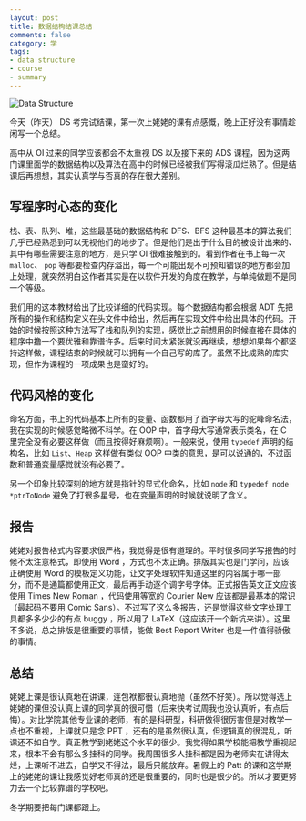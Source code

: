 ```yaml
---
layout: post
title: 数据结构结课总结
comments: false
category: 学
tags:
- data structure
- course
- summary
---
```


![Data Structure](https://blog.mforever78.com/images/ds.jpg)

今天（昨天） DS 考完试结课，第一次上姥姥的课有点感慨，晚上正好没有事情趁闲写一个总结。

高中从 OI 过来的同学应该都会不太重视 DS 以及接下来的 ADS 课程，因为这两门课里面学的数据结构以及算法在高中的时候已经被我们写得滚瓜烂熟了。但是结课后再想想，其实认真学与否真的存在很大差别。

## 写程序时心态的变化

栈、表、队列、堆，这些最基础的数据结构和 DFS、BFS 这种最基本的算法我们几乎已经熟悉到可以无视他们的地步了。但是他们是出于什么目的被设计出来的、其中有哪些需要注意的地方，是只学 OI 很难接触到的。看到作者在书上每一次 `malloc`、 `pop` 等都要检查内存溢出，每一个可能出现不可预知错误的地方都会加上处理，就突然明白这作者其实是在以软件开发的角度在教学，与单纯做题不是同一个等级。

我们用的这本教材给出了比较详细的代码实现。每个数据结构都会根据 ADT 先把所有的操作和结构定义在头文件中给出，然后再在实现文件中给出具体的代码。开始的时候按照这种方法写了栈和队列的实现，感觉比之前想用的时候直接在具体的程序中撸一个要优雅和靠谱许多。后来时间太紧张就没再继续，想想如果每个都坚持这样做，课程结束的时候就可以拥有一个自己写的库了。虽然不比成熟的库实现，但作为课程的一项成果也是蛮好的。

## 代码风格的变化

命名方面，书上的代码基本上所有的变量、函数都用了首字母大写的驼峰命名法，我在实现的时候感觉略微不科学。在 OOP 中，首字母大写通常表示类名，在 C 里完全没有必要这样做（而且按得好麻烦啊）。一般来说，使用 `typedef` 声明的结构名，比如 `List`、`Heap` 这样做有类似 OOP 中类的意思，是可以说通的，不过函数和普通变量感觉就没有必要了。

另一个印象比较深刻的地方就是指针的显式化命名，比如 `node` 和 `typedef node *ptrToNode` 避免了打很多星号，也在变量声明的时候就说明了含义。

## 报告

姥姥对报告格式内容要求很严格，我觉得是很有道理的。平时很多同学写报告的时候不太注意格式，即使用 Word ，方式也不太正确。排版其实也是门学问，应该正确使用 Word 的模板定义功能，让文字处理软件知道这里的内容属于哪一部分，而不是通篇都使用正文，最后再手动逐个调字号字体。正式报告英文正文应该使用 Times New Roman ，代码使用等宽的 Courier New 应该都是最基本的常识（最起码不要用 Comic Sans）。不过写了这么多报告，还是觉得这些文字处理工具都多多少少的有点 buggy ，所以用了 LaTeX（这应该开一个新坑来讲）。这里不多说，总之排版是很重要的事情，能做 Best Report Writer 也是一件值得骄傲的事情。

## 总结

姥姥上课是很认真地在讲课，连包袱都很认真地抛（虽然不好笑）。所以觉得选上姥姥的课但没认真上课的同学真的很可惜（后来快考试周我也没认真听，有点后悔）。对比学院其他专业课的老师，有的是科研型，科研做得很厉害但是对教学一点也不重视，上课就只是念 PPT ，还有的是虽然很认真，但逻辑真的很混乱，听课还不如自学。真正教学到姥姥这个水平的很少。我觉得如果学校能把教学重视起来，根本不会有那么多挂科的同学。我周围很多人挂科都是因为老师实在讲得太烂，上课听不进去，自学又不得法，最后只能放弃。暑假上的 Patt 的课和这学期上的姥姥的课让我感觉好老师真的还是很重要的，同时也是很少的。所以才要更努力去一个比较靠谱的学校吧。

冬学期要把每门课都跟上。
